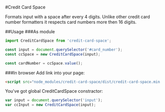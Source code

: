 #Credit Card Space

Formats input with a space after every 4 digits. Unlike other credit card number formatters it respects card numbers more then 16 digits.

##Usage
###As module
```js
import CreditCardSpace from 'credit-card-space';

const input = document.querySelector('#card_number');
const ccSpace = new CreditCardSpace(input);

const cardNumber = ccSpace.value();
```

###In browser
Add link into your page:
```html
<script src="node_modules/credit-card-space/dist/credit-card-space.min.js"></script>
```

You've got global CreditCardSpace constractor:
```js
var input = document.querySelector('input');
var ccInput = new CreditCardSpace(input);
```
